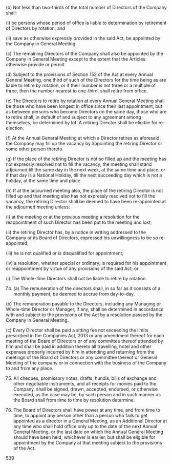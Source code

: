 (b) Not less than two-thirds of the total number of Directors of the Company shall:

(i) be persons whose period of office is liable to determination by retirement of Directors by rotation; and

(ii) save as otherwise expressly provided in the said Act; be appointed by the Company in General Meeting.

(c) The remaining Directors of the Company shall also be appointed by the Company in General Meeting except to the extent that the Articles otherwise provide or permit.

(d) Subject to the provisions of Section 152 of the Act at every Annual General Meeting, one third of such of the Directors for the time being as are liable to retire by rotation, or if their number is not three or a multiple of three, then the number nearest to one-third, shall retire from office.

(e) The Directors to retire by rotation at every Annual General Meeting shall be those who have been longest in office since their last appointment, but as between persons who become Directors on the same day, those who are to retire shall, in default of and subject to any agreement among themselves, be determined by lot. A retiring Director shall be eligible for re-election.

(f) At the Annual General Meeting at which a Director retires as aforesaid, the Company may fill up the vacancy by appointing the retiring Director or some other person thereto.

(g) If the place of the retiring Director is not so filled up and the meeting has not expressly resolved not to fill the vacancy, the meeting shall stand adjourned till the same day in the next week, at the same time and place, or if that day is a National Holiday, till the next succeeding day which is not a holiday, at the same time and place.

(h) If at the adjourned meeting also, the place of the retiring Director is not filled up and that meeting also has not expressly resolved not to fill the vacancy, the retiring Director shall be deemed to have been re-appointed at the adjourned meeting unless:

(i) at the meeting or at the previous meeting a resolution for the reappointment of such Director has been put to the meeting and lost;

(ii) the retiring Director has, by a notice in writing addressed to the Company or its Board of Directors, expressed his unwillingness to be so re-appointed;

(iii) he is not qualified or is disqualified for appointment;

(iv) a resolution, whether special or ordinary, is required for his appointment or reappointment by virtue of any provisions of the said Act; or

(i) The Whole-time Directors shall not be liable to retire by rotation.

74. (a) The remuneration of the directors shall, in so far as it consists of a monthly payment, be deemed to accrue from day-to-day.

(b) The remuneration payable to the Directors, including any Managing or Whole-time Director or Manager, if any, shall be determined in accordance with and subject to the provisions of the Act by a resolution passed by the Company in General Meeting.

(c) Every Director shall be paid a sitting fee not exceeding the limits prescribed in the Companies Act, 2013 or any amendment thereof for each meeting of the Board of Directors or of any committee thereof attended by him and shall be paid in addition thereto all travelling, hotel and other expenses properly incurred by him in attending and returning from the meetings of the Board of Directors or any committee thereof or General Meeting of the company or in connection with the business of the Company to and from any place.

75. All cheques, promissory notes, drafts, hundis, bills of exchange and other negotiable instruments, and all receipts for monies paid to the Company, shall be signed, drawn, accepted, endorsed, or otherwise executed, as the case may be, by such person and in such manner as the Board shall from time to time by resolution determine.

76. The Board of Directors shall have power at any time, and from time to time, to appoint any person other than a person who fails to get appointed as a director in a General Meeting, as an Additional Director at any time who shall hold office only up to the date of the next Annual General Meeting, or the last date on which the Annual General Meeting should have been held, whichever is earlier, but shall be eligible for appointment by the Company at that meeting subject to the provisions of the Act.

539